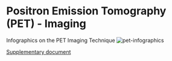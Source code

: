 # Positron Emission Tomography (PET) - Imaging

Infographics on the PET Imaging Technique
![pet-infographics](https://github.com/kalarimonk/pet-imaging/assets/18553745/d266117d-3328-4043-aafc-2e44964e2a52)

[Supplementary document](https://github.com/kalarimonk/pet-imaging/blob/main/PET%20(Positron%20Emission%20Tomography)%20-%20History%2C%20Physics%20and%20Applications.pdf)

